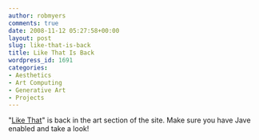 ```yaml
---
author: robmyers
comments: true
date: 2008-11-12 05:27:58+00:00
layout: post
slug: like-that-is-back
title: Like That Is Back
wordpress_id: 1691
categories:
- Aesthetics
- Art Computing
- Generative Art
- Projects
---
```


"[Like That](/art/like_that)" is back in the art section of the site. Make sure you have Jave enabled and take a look!  
  


